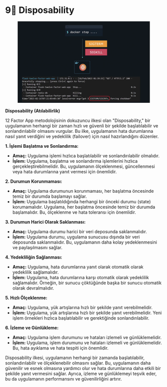 # 9⃣ Disposability

<figure><img src="../.gitbook/assets/image (175).png" alt=""><figcaption></figcaption></figure>

**Disposability (Atılabilirlik)**

12 Factor App metodolojisinin dokuzuncu ilkesi olan "Disposability," bir uygulamanın herhangi bir zaman hızlı ve güvenli bir şekilde başlatılabilir ve sonlandırılabilir olmasını vurgular. Bu ilke, uygulamanın hata durumlarına nasıl yanıt verdiğini ve yedeklilik (failover) için nasıl hazırlandığını düzenler.&#x20;

**1. İşlemi Başlatma ve Sonlandırma:**

* **Amaç:** Uygulama işlemi hızlıca başlatılabilir ve sonlandırılabilir olmalıdır.
* **İşlem:** Uygulama, başlatma ve sonlandırma işlemlerini hızlıca gerçekleştirebilmelidir. Bu, uygulamanın ölçeklenmesi, güncellenmesi veya hata durumlarına yanıt vermesi için önemlidir.

**2. Durumun Korunmaması:**

* **Amaç:** Uygulama durumunun korunmaması, her başlatma öncesinde temiz bir durumda başlamayı sağlar.
* **İşlem:** Uygulama başlatıldığında herhangi bir önceki durumu (state) korumamalıdır. Uygulama, her başlatma öncesinde temiz bir durumda başlamalıdır. Bu, ölçeklenme ve hata toleransı için önemlidir.

**3. Durumun Harici Olarak Saklanması:**

* **Amaç:** Uygulama durumu harici bir veri deposunda saklanmalıdır.
* **İşlem:** Uygulama durumu, uygulama sunucusu dışında bir veri deposunda saklanmalıdır. Bu, uygulamanın daha kolay yedeklenmesini ve paylaşılmasını sağlar.

**4. Yedekliliğin Sağlanması:**

* **Amaç:** Uygulama, hata durumlarına yanıt olarak otomatik olarak yedeklilik sağlamalıdır.
* **İşlem:** Uygulama, hata durumlarına karşı otomatik olarak yedeklilik sağlamalıdır. Örneğin, bir sunucu çöktüğünde başka bir sunucu otomatik olarak devralmalıdır.

**5. Hızlı Ölçeklenme:**

* **Amaç:** Uygulama, yük artışlarına hızlı bir şekilde yanıt verebilmelidir.
* **İşlem:** Uygulama, yük artışlarına hızlı bir şekilde yanıt verebilmelidir. Yeni işlem örnekleri hızlıca başlatılabilir ve gerektiğinde sonlandırılabilir.

**6. İzleme ve Günlükleme:**

* **Amaç:** Uygulama işlem durumunu ve hataları izlemeli ve günlüklemelidir.
* **İşlem:** Uygulama, işlem durumunu ve hataları izlemeli ve günlüklemelidir. Bu, hata ayıklama ve hata tespiti için önemlidir.

Disposability ilkesi, uygulamanın herhangi bir zamanda başlatılabilir, sonlandırılabilir ve ölçeklenebilir olmasını sağlar. Bu, uygulamanın daha güvenilir ve esnek olmasına yardımcı olur ve hata durumlarına daha etkili bir şekilde yanıt vermesini sağlar. Ayrıca, izleme ve günlüklemeyi teşvik eder, bu da uygulamanın performansını ve güvenilirliğini artırır.

